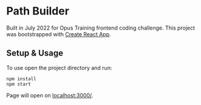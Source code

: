 # Path Builder

Built in July 2022 for Opus Training frontend coding challenge.
This project was bootstrapped with [Create React App](https://github.com/facebook/create-react-app).

## Setup & Usage

To use open the project directory and run:

```
npm install
npm start
```

Page will open on [localhost:3000/](http://localhost:3000/).
